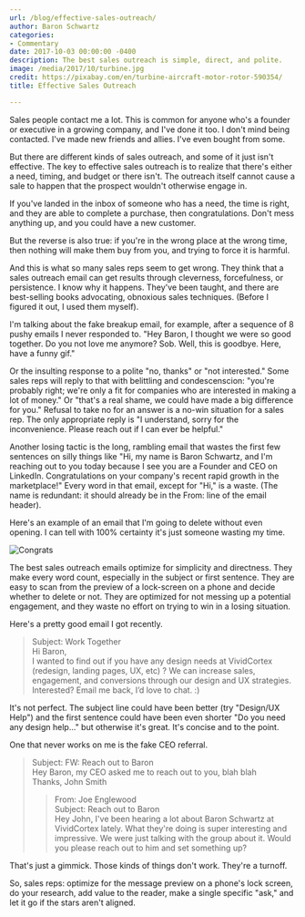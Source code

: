 ```yaml
---
url: /blog/effective-sales-outreach/
author: Baron Schwartz
categories:
- Commentary
date: 2017-10-03 00:00:00 -0400
description: The best sales outreach is simple, direct, and polite.
image: /media/2017/10/turbine.jpg
credit: https://pixabay.com/en/turbine-aircraft-motor-rotor-590354/
title: Effective Sales Outreach

---
```

Sales people contact me a lot. This is common for anyone who's a founder or executive in a growing company, and I've done it too. I don't mind being contacted. I've made new friends and allies. I've even bought from some.

But there are different kinds of sales outreach, and some of it just isn't effective. The key to effective sales outreach is to realize that there's either a need, timing, and budget or there isn't. The outreach itself cannot cause a sale to happen that the prospect wouldn't otherwise engage in.

<!--more-->

If you've landed in the inbox of someone who has a need, the time is right, and they are able to complete a purchase, then congratulations. Don't mess anything up, and you could have a new customer.

But the reverse is also true: if you're in the wrong place at the wrong time, then nothing will make them buy from you, and trying to force it is harmful.

And this is what so many sales reps seem to get wrong. They think that a sales outreach email can get results through cleverness, forcefulness, or persistence. I know why it happens. They've been taught, and there are best-selling books advocating, obnoxious sales techniques. (Before I figured it out, I used them myself).

I'm talking about the fake breakup email, for example, after a sequence of 8 pushy emails I never responded to. "Hey Baron, I thought we were so good together. Do you not love me anymore? Sob. Well, this is goodbye. Here, have a funny gif."

Or the insulting response to a polite "no, thanks" or "not interested." Some sales reps will reply to that with belittling and condescenscion: "you're probably right; we're only a fit for companies who are interested in making a lot of money." Or "that's a real shame, we could have made a big difference for you." Refusal to take no for an answer is a no-win situation for a sales rep. The only appropriate reply is "I understand, sorry for the inconvenience. Please reach out if I can ever be helpful."

Another losing tactic is the long, rambling email that wastes the first few sentences on silly things like "Hi, my name is Baron Schwartz, and I'm reaching out to you today because I see you are a Founder and CEO on LinkedIn. Congratulations on your company's recent rapid growth in the marketplace!" Every word in that email, except for "Hi," is a waste. (The name is redundant: it should already be in the From: line of the email header).

Here's an example of an email that I'm going to delete without even opening. I can tell with 100% certainty it's just someone wasting my time.

![Congrats](/media/2017/10/congrats.png)

The best sales outreach emails optimize for simplicity and directness. They make every word count, especially in the subject or first sentence. They are easy to scan from the preview of a lock-screen on a phone and decide whether to delete or not. They are optimized for not messing up a potential engagement, and they waste no effort on trying to win in a losing situation.

Here's a pretty good email I got recently.

> Subject: Work Together \
> Hi Baron, \
> I wanted to find out if you have any design needs at VividCortex (redesign, landing pages, UX, etc) ? We can increase sales, engagement, and conversions through our design and UX strategies. Interested?  Email me back, I’d love to chat. :)

It's not perfect. The subject line could have been better (try "Design/UX Help") and the first sentence could have been even shorter "Do you need any design help..." but otherwise it's great. It's concise and to the point.

One that never works on me is the fake CEO referral.

> Subject: FW: Reach out to Baron \
> Hey Baron, my CEO asked me to reach out to you, blah blah \
> Thanks, John Smith
>
>> From: Joe Englewood \
>> Subject: Reach out to Baron \
>> Hey John, I've been hearing a lot about Baron Schwartz at VividCortex lately. What they're doing is super interesting and impressive. We were just talking with the group about it. Would you please reach out to him and set something up?

That's just a gimmick. Those kinds of things don't work. They're a turnoff.

So, sales reps: optimize for the message preview on a phone's lock screen, do your research, add value to the reader, make a single specific "ask," and let it go if the stars aren't aligned.
